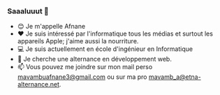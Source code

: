 ### Saaaluuut 👋
- 😊 Je m'appelle Afnane
- ❤️ Je suis intéressé par l'informatique tous les médias et surtout les appareils Apple; j'aime aussi la nourriture.
- 💻 Je suis actuellement en école d'ingénieur en Informatique 
- 📁 Je cherche une alternance en développement web.
- 📫 Vous pouvez me joindre sur mon mail perso mavambuafnane3@gmail.com ou sur ma pro mavamb_a@etna-alternance.net. 

<!--
**AfnaneM9/AfnaneM9** is a ✨ _special_ ✨ repository because its `README.md` (this file) appears on your GitHub profile.

Here are some ideas to get you started:

- 🔭 I’m currently working on ...
- 🌱 I’m currently learning ...
- 👯 I’m looking to collaborate on ...
- 🤔 I’m looking for help with ...
- 💬 Ask me about ...
- 📫 How to reach me: ...
- 😄 Pronouns: ...
- ⚡ Fun fact: ...
-->
